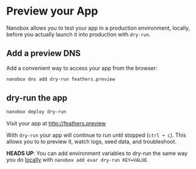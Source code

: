 # Preview your App

Nanobox allows you to test your app in a production environment, locally, before you actually launch it into production with `dry-run`.

## Add a preview DNS
Add a convenient way to access your app from the browser:

```bash
nanobox dns add dry-run feathers.preview
```

## dry-run the app

```bash
nanobox deploy dry-run
```

Visit your app at <a href="http://feathers.preview" target="\_blank">http://feathers.preview</a>

With `dry-run` your app will continue to run until stopped (`ctrl + c`). This allows you to to preview it, watch logs, seed data, and troubleshoot.

**HEADS UP**: You can add environment variables to dry-run the same way you do [locally](/nodejs/feathers/local-evars) with `nanobox add evar dry-run KEY=VALUE`.
